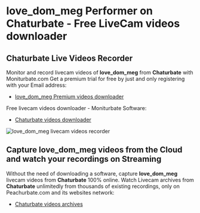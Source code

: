 # love_dom_meg Performer on Chaturbate - Free LiveCam videos downloader

## Chaturbate Live Videos Recorder

Monitor and record livecam videos of **love_dom_meg** from **Chaturbate** with Moniturbate.com
Get a premium trial for free by just and only registering with your Email address:
* [love_dom_meg Premium videos downloader](https://moniturbate.com/request-demo-licence-key.html)

Free livecam videos downloader - Moniturbate Software:
* [Chaturbate videos downloader](https://moniturbate.com/moniturbate-download-software.html)

![love_dom_meg livecam videos recorder](https://peachurnet.com/templates/moniturbate-software.png)


## Capture love_dom_meg videos from the Cloud and watch your recordings on Streaming

Without the need of downloading a software, capture **love_dom_meg** livecam videos from **Chaturbate** 100% online.
Watch Livecam archives from **Chaturbate** unlimitedly from thousands of existing recordings, only on Peachurbate.com and its websites network:
* [Chaturbate videos archives](https://peachurnet.com/)